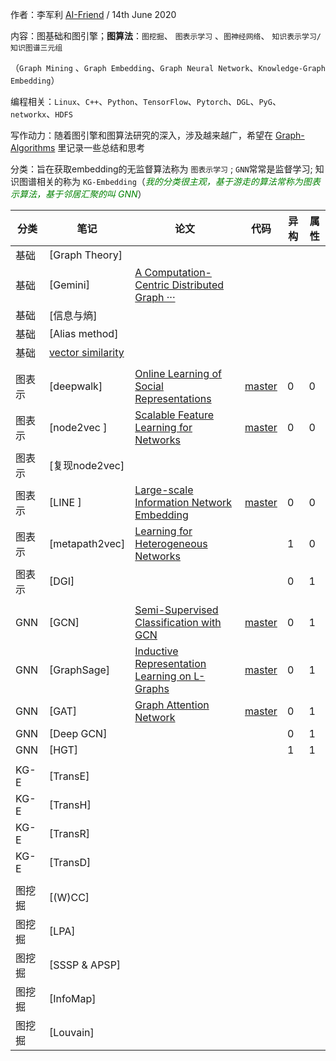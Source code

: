 作者：李军利	[AI-Friend](https://github.com/AI-Friend)    /  14th June 2020

内容：图基础和图引擎；**图算法**：`图挖掘`、 `图表示学习` 、`图神经网络`、 `知识表示学习/知识图谱三元组` 

（`Graph Mining` 、`Graph Embedding`、`Graph Neural Network`、`Knowledge-Graph Embedding`）

编程相关：`Linux`、`C++`、`Python`、`TensorFlow`、`Pytorch`、`DGL`、`PyG`、`networkx`、`HDFS`

写作动力：随着图引擎和图算法研究的深入，涉及越来越广，希望在 [Graph-Algorithms](https://github.com/AI-Friend/Graph-Algorithms) 里记录一些总结和思考

分类：旨在获取embedding的无监督算法称为 `图表示学习` ;  `GNN`常常是监督学习; 知识图谱相关的称为 `KG-Embedding`（*<span style='color:green;background:white;'>我的分类很主观，基于游走的算法常称为图表示算法，基于邻居汇聚的叫 GNN</span>*）

| 分类   | 笔记                                                         | 论文                                                         | 代码                                                | 异构 | 属性 |
| ------ | ------------------------------------------------------------ | ------------------------------------------------------------ | --------------------------------------------------- | ---- | ---- |
| 基础   | [Graph Theory]                                               |                                                              |                                                     |      |      |
| 基础   | [Gemini]                                                     | [A Computation-Centric Distributed Graph ···](https://www.usenix.org/system/files/conference/osdi16/osdi16-zhu.pdf) |                                                     |      |      |
| 基础   | [信息与熵]                                                   |                                                              |                                                     |      |      |
| 基础   | [Alias method]                                               |                                                              |                                                     |      |      |
| 基础   | [vector similarity](https://github.com/AI-Friend/Graph-Algorithms/blob/master/GNN/embedding%20similarity.md) |                                                              |                                                     |      |      |
|        |                                                              |                                                              |                                                     |      |      |
| 图表示 | [deepwalk]                                                   | [Online Learning of Social Representations](https://arxiv.org/pdf/1403.6652.pdf) | [master](https://github.com/phanein/deepwalk)       | 0    | 0    |
| 图表示 | [node2vec ]                                                  | [Scalable Feature Learning for Networks](https://cs.stanford.edu/people/jure/pubs/node2vec-kdd16.pdf) | [master](https://github.com/aditya-grover/node2vec) | 0    | 0    |
| 图表示 | [复现node2vec]                                               |                                                              |                                                     |      |      |
| 图表示 | [LINE ]                                                      | [Large-scale Information Network Embedding](https://arxiv.org/abs/1503.03578) | [master](https://github.com/tangjianpku/LINE)       | 0    | 0    |
| 图表示 | [metapath2vec]                                               | [Learning for Heterogeneous Networks](https://ericdongyx.github.io/papers/KDD17-dong-chawla-swami-metapath2vec.pdf) |                                                     | 1    | 0    |
| 图表示 | [DGI]                                                        |                                                              |                                                     | 0    | 1    |
|        |                                                              |                                                              |                                                     |      |      |
| GNN    | [GCN]                                                        | [Semi-Supervised Classification with GCN](https://arxiv.org/abs/1609.02907) | [master](https://github.com/tkipf/gcn)              | 0    | 1    |
| GNN    | [GraphSage]                                                  | [Inductive Representation Learning on L-Graphs](https://arxiv.org/abs/1706.02216) | [master](https://github.com/search?q=graphsage)     | 0    | 1    |
| GNN    | [GAT]                                                        | [Graph Attention Network](https://arxiv.org/abs/1710.10903)  | [master](https://github.com/PetarV-/GAT)            | 0    | 1    |
| GNN    | [Deep GCN]                                                   |                                                              |                                                     | 0    | 1    |
| GNN    | [HGT]                                                        |                                                              |                                                     | 1    | 1    |
|        |                                                              |                                                              |                                                     |      |      |
| KG-E   | [TransE]                                                     |                                                              |                                                     |      |      |
| KG-E   | [TransH]                                                     |                                                              |                                                     |      |      |
| KG-E   | [TransR]                                                     |                                                              |                                                     |      |      |
| KG-E   | [TransD]                                                     |                                                              |                                                     |      |      |
|        |                                                              |                                                              |                                                     |      |      |
| 图挖掘 | [(W)CC]                                                      |                                                              |                                                     |      |      |
| 图挖掘 | [LPA]                                                        |                                                              |                                                     |      |      |
| 图挖掘 | [SSSP & APSP]                                                |                                                              |                                                     |      |      |
| 图挖掘 | [InfoMap]                                                    |                                                              |                                                     |      |      |
| 图挖掘 | [Louvain]                                                    |                                                              |                                                     |      |      |


